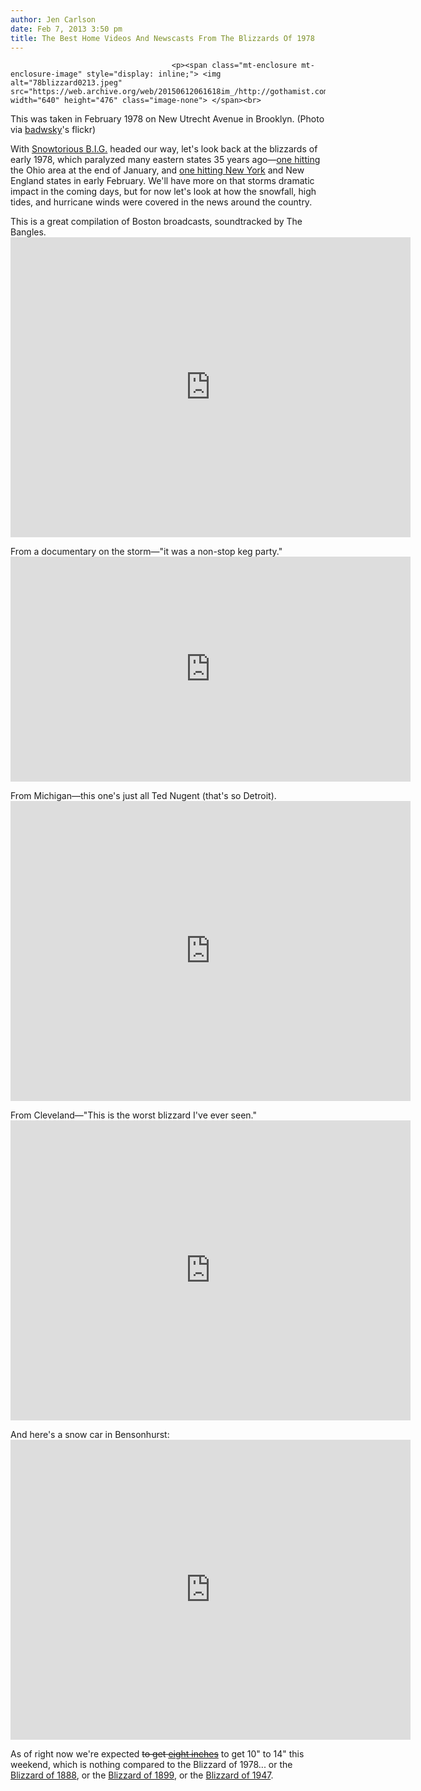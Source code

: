 ```yaml
---
author: Jen Carlson
date: Feb 7, 2013 3:50 pm
title: The Best Home Videos And Newscasts From The Blizzards Of 1978
---
```


	
										<p><span class="mt-enclosure mt-enclosure-image" style="display: inline;"> <img alt="78blizzard0213.jpeg" src="https://web.archive.org/web/20150612061618im_/http://gothamist.com/attachments/arts_jen/78blizzard0213.jpeg" width="640" height="476" class="image-none"> </span><br>
<span class="photo_caption">This was taken in February 1978 on New Utrecht Avenue in Brooklyn. (Photo via <a href="https://web.archive.org/web/20150612061618/http://www.flickr.com/photos/badwsky/4230920310/in/photostream/">badwsky</a>&apos;s flickr)</span></p>

<p>With <a href="https://web.archive.org/web/20150612061618/http://gothamist.com/2013/02/06/snow_storm.php">Snowtorious B.I.G.</a> headed our way, let&apos;s look back at the blizzards of early 1978, which paralyzed many eastern states 35 years ago&#x2014;<a href="https://web.archive.org/web/20150612061618/http://en.wikipedia.org/wiki/Great_Blizzard_of_1978">one hitting</a> the Ohio area at the end of January, and <a href="https://web.archive.org/web/20150612061618/http://www.silive.com/news/index.ssf/2013/02/photo_gallery_35_years_ago_bli.html">one hitting New York</a> and New England states in early February. We&apos;ll have more on that storms dramatic impact in the coming days, but for now let&apos;s look at how the snowfall, high tides, and hurricane winds were covered in the news around the country.</p>

<p>This is a great compilation of Boston broadcasts, soundtracked by The Bangles.<br>
<iframe width="640" height="480" src="https://web.archive.org/web/20150612061618if_/http://www.youtube-nocookie.com/embed/zxndRIsQJHw" frameborder="0" allowfullscreen></iframe></p>

<p>From a documentary on the storm&#x2014;&quot;it was a non-stop keg party.&quot;<br>
<iframe width="640" height="360" src="https://web.archive.org/web/20150612061618if_/http://www.youtube-nocookie.com/embed/ZDEl_kZw9EE" frameborder="0" allowfullscreen></iframe></p>

<p>From Michigan&#x2014;this one&apos;s just all Ted Nugent (that&apos;s so Detroit).<br>
<iframe width="640" height="480" src="https://web.archive.org/web/20150612061618if_/http://www.youtube-nocookie.com/embed/ezBZd4OQOXg" frameborder="0" allowfullscreen></iframe></p>

<p>From Cleveland&#x2014;&quot;This is the worst blizzard I&apos;ve ever seen.&quot;<br>
<iframe width="640" height="480" src="https://web.archive.org/web/20150612061618if_/http://www.youtube-nocookie.com/embed/p6RcU5ch8vQ" frameborder="0" allowfullscreen></iframe></p>

<p>And here&apos;s a snow car in Bensonhurst:<br>
<iframe width="640" height="480" src="https://web.archive.org/web/20150612061618if_/http://www.youtube-nocookie.com/embed/Lvo6lQe5NcY" frameborder="0" allowfullscreen></iframe></p>

<p>As of right now we&apos;re expected <strike>to get <a href="https://web.archive.org/web/20150612061618/http://gothamist.com/2013/02/07/major_winter_storm_expected_tomorro.php">eight inches</a></strike> to get 10&quot; to 14&quot; this weekend, which is nothing compared to the Blizzard of 1978... or the <a href="https://web.archive.org/web/20150612061618/http://gothamist.com/2009/12/21/flashback_snowy_commute_circa_1888.php#photo-1">Blizzard of 1888</a>, or the <a href="https://web.archive.org/web/20150612061618/http://gothamist.com/2010/12/29/blizzard_of_1899.php#photo-1">Blizzard of 1899</a>, or the <a href="https://web.archive.org/web/20150612061618/http://gothamist.com/2010/12/06/flashback_snowfall_in_new_york_1947.php#photo-1">Blizzard of 1947</a>.</p>					
										
									
				